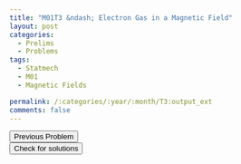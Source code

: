 ```yaml
---
title: "M01T3 &ndash; Electron Gas in a Magnetic Field"
layout: post
categories:
  - Prelims
  - Problems
tags:
  - Statmech
  - M01
  - Magnetic Fields

permalink: /:categories/:year/:month/T3:output_ext
comments: false
---
```

<object data="2001M3T.pdf" type="application/pdf" width="100%" height="500"></object>

<div class='navbar'>
	<div float='left'><button onclick="window.location='T2.html'" >Previous Problem</button></div>
	<div float='center'><button onclick="window.location='https://princetonprelim.com/prelim/7/'">Check for solutions</button></div>
	<div float='right'><button onclick="window.location='M1.html'" style='visibility: hidden;'> Next Problem</button></div>
</div>
